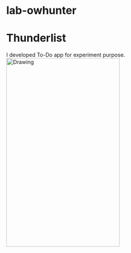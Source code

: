 # lab-owhunter
# Thunderlist
I developed To-Do app for experiment purpose.<br>
<img src="https://user-images.githubusercontent.com/36583412/37945856-19d40b4c-31a4-11e8-8a9b-bc2f993354b0.png" alt="Drawing" width="300" height="500"/>

